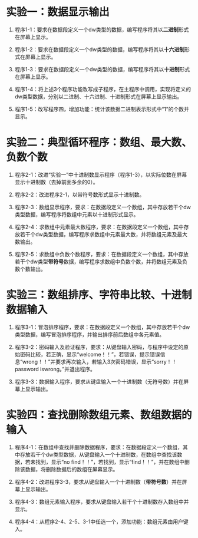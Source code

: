 # **实验一：数据显示输出**

1. 程序1-1：要求在数据段定义一个dw类型的数据，编写程序将其以**二进制**形式在屏幕上显示。

2. 程序1-2：要求在数据段定义一个dw类型的数据，编写程序将其以**十六进制**形式在屏幕上显示。

3. 程序1-3：要求在数据段定义一个dw类型的数据，编写程序将其以**十进制**形式在屏幕上显示。

4. 程序1-4：将上述3个程序功能改写成子程序，在主程序中调用，实现将定义的dw类型数据，分别以二进制、十六进制、十进制形式在屏幕上显示输出。

5. 程序1-5：改写程序四，增加功能：统计该数据二进制表示形式中“1”的个数并显示。

 

# **实验二：典型循环程序：数组、最大数、负数个数**

1. 程序2-1：改进“实验一”中十进制数显示程序（程序1-3），以实际位数在屏幕显示十进制数（去掉前面多余的0）。

2. 程序2-2：改进程序2-1，以带符号数形式显示十进制数。

3. 程序2-3：数组显示程序，要求：在数据段定义一个数组，其中存放若干个dw类型数据，编写程序将数组中元素以十进制形式显示。

4. 程序2-4：求数组中元素最大数程序，要求：在数据段定义一个数组，其中存放若干个dw类型数据，编写程序求数组中元素最大数，并将数组元素及最大数输出。

5. 程序2-5：求数组中负数个数程序，要求：在数据段定义一个数组，其中存放若干个dw类型**带符号**数据，编写程序求数组中负数个数，并将数组元素及负数个数输出。

 

# **实验三：数组排序、字符串比较、十进制数据输入**

1. 程序3-1：冒泡排序程序，要求：在数据段定义一个数组，其中存放若干个dw类型数据，编写冒泡排序程序，并输出排序前后数组中各元素值。

2. 程序3-2：密码输入及验证程序，要求：从键盘输入密码，与程序中设定的原始密码比较，若正确，显示“welcome！！”，若错误，提示错误信息“wrong！！”并要求再次输入，若输入3次密码错误，显示“sorry！！password iswrong。”并退出程序。

3. 程序3-3：数据输入程序，要求从键盘输入一个十进制数（无符号数）并在屏幕上显示输出。



# **实验四：查找删除数组元素、数组数据的输入**

1. 程序4-1：在数组中查找并删除数据程序，要求：在数据段定义一个数组，其中存放若干个dw类型数据，从键盘输入一个十进制数，在数组中查找该数据，若未找到，显示“no find！！”，若找到，显示“find！！”，并在数组中删除该数据，将删除数据后的数组在屏幕显示。

2. 程序4-2：改进程序3-3，要求从键盘输入一个十进制数（**带符号数**）并在屏幕上显示输出。

3. 程序4-3：数组元素输入程序，要求从键盘输入若干个十进制数存入数组中并显示。

4. 程序4-4：从程序2-4、2-5、3-1中任选一个，添加功能：数组元素由用户键入。